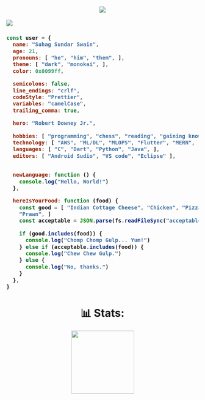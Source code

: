 <h1 align="center">
  <a href="https://git.io/typing-svg">
    <img src="https://readme-typing-svg.herokuapp.com/?lines=Hello,+World!;My+name+is+Suhag.;Welcome+to+my+profile!&center=true&size=27">
  </a>
</h1

<p align="center">
  <img src="https://github.com/raklaptudirm/raklaptudirm/blob/main/robot.svg">
</p>


<h3>

```js
const user = {
  name: "Suhag Sundar Swain",
  age: 21,
  pronouns: [ "he", "him", "them", ],
  theme: [ "dark", "monokai", ],
  color: 0x0099ff,

  semicolons: false,
  line_endings: "crlf",
  codeStyle: "Prettier",
  variables: "camelCase",
  trailing_comma: true,

  hero: "Robert Downey Jr.",

  hobbies: [ "programming", "chess", "reading", "gaining knowledge", ],
  technology: [ "AWS", "ML/DL", "MLOPS", "Flutter", "MERN", ],
  languages: [ "C", "Dart", "Python", "Java", ],
  editors: [ "Android Sudio", "VS code", "Eclipse" ],


  newLanguage: function () {
    console.log("Hello, World!")
  },

  hereIsYourFood: function (food) {
    const good = [ "Indian Cottage Cheese", "Chicken", "Pizza", "Good Fish",
    "Prawn", ]
    const acceptable = JSON.parse(fs.readFileSync("acceptableFoods.json"))

    if (good.includes(food)) {
      console.log("Chomp Chomp Gulp... Yum!")
    } else if (acceptable.includes(food)) {
      console.log("Chew Chew Gulp.")
    } else {
      console.log("No, thanks.")
    }
  },
}
```
</h3>


<h1 align="center"> 📊 Stats: </h1>

<p align="center">
  <a href="https://github.com/anuraghazra/github-readme-stats">
    <img src="https://github-readme-stats.vercel.app/api?username=HappySuhag&show_icons=true&bg_color=0d1117&text_color=FFF" height="165">
  </a>
</p>
